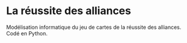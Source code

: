 # La réussite des alliances

Modélisation informatique du jeu de cartes de la réussite des alliances. Codé en Python.